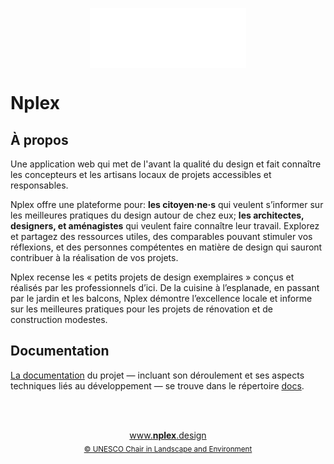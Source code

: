 <picture><source media="(prefers-color-scheme: dark)" srcset="/static/logo-on-dark-animated.svg"><source media="(prefers-color-scheme: light)" srcset="/static/logo-on-light-animated.svg"><div align="center">[<img align="center" alt="Nplex logo" src="/static/logo-on-dark-animated.svg" width="250px" height="auto">](www.nplex.design)</div></picture>

# Nplex

## À propos

Une application web qui met de l'avant la qualité du design et fait connaître les concepteurs et les
artisans locaux de projets accessibles et responsables.

Nplex offre une plateforme pour: **les citoyen·ne·s** qui veulent s’informer sur les meilleures
pratiques du design autour de chez eux; **les architectes, designers, et aménagistes** qui veulent
faire connaître leur travail. Explorez et partagez des ressources utiles, des comparables pouvant
stimuler vos réflexions, et des personnes compétentes en matière de design qui sauront contribuer à
la réalisation de vos projets.

Nplex recense les « petits projets de design exemplaires » conçus et réalisés par les professionnels
d’ici. De la cuisine à l’esplanade, en passant par le jardin et les balcons, Nplex démontre
l’excellence locale et informe sur les meilleures pratiques pour les projets de rénovation et de
construction modestes.

## Documentation

[La documentation](/docs) du projet &mdash; incluant son déroulement et ses aspects techniques liés
au développement &mdash; se trouve dans le répertoire [docs](/docs).

<br/>
<br/>
<p align="center">
  <a href="www.nplex.design">www.<b>nplex</b>.design</a>
  <br/>
  <sub><a href="https://unesco-studio.umontreal.ca/">&copy; UNESCO Chair in Landscape and Environment</a></sub>
</p>
